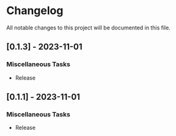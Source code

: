 # Changelog

All notable changes to this project will be documented in this file.

<!-- generated by git-cliff -->
## [0.1.3] - 2023-11-01

### Miscellaneous Tasks

- Release

<!-- generated by git-cliff -->
<!-- generated by git-cliff -->
## [0.1.1] - 2023-11-01

### Miscellaneous Tasks

- Release

<!-- generated by git-cliff -->
<!-- generated by git-cliff -->

